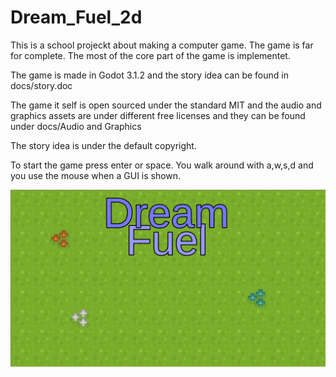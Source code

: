 # Dream_Fuel_2d
 
This is a school projeckt about making a computer game. The game is far for complete. The most of the core part of the game is implementet.

The game is made in Godot 3.1.2 and the story idea can be found in docs/story.doc

The game it self is open sourced under the standard MIT and the audio and graphics assets are under different free licenses and they can be found under docs/Audio and Graphics

The story idea is under the default copyright.

To start the game press enter or space. You walk around with a,w,s,d and you use the mouse when a GUI is shown.

![Alt text](./ScreenShot.png)
